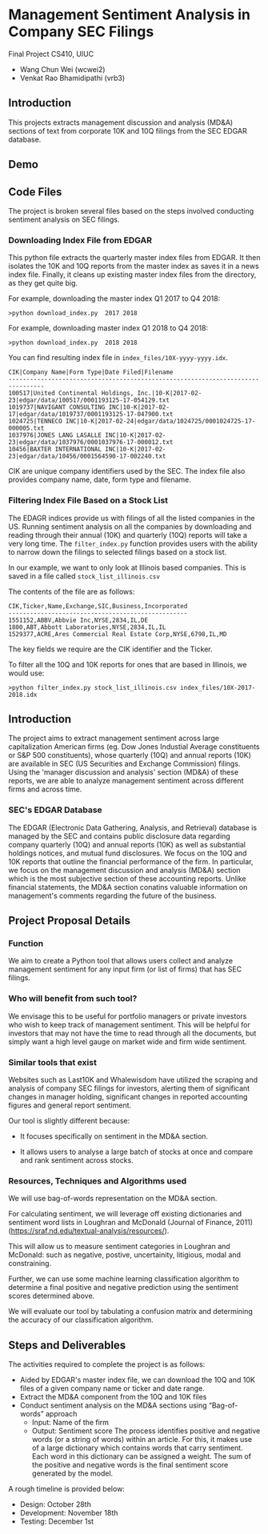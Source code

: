 # Management Sentiment Analysis in Company SEC Filings

Final Project CS410, UIUC
- Wang Chun Wei (wcwei2)
- Venkat Rao Bhamidipathi (vrb3)

## Introduction

This projects extracts management discussion and analysis (MD&A) sections of text from corporate 10K and 10Q filings from the SEC EDGAR database.



## Demo 



## Code Files

The project is broken several files based on the steps involved conducting sentiment analysis on SEC filings.

### Downloading Index File from EDGAR

This python file extracts the quarterly master index files from EDGAR.
It then isolates the 10K and 10Q reports from the master index as saves it in a news index file. 
Finally, it cleans up existing master index files from the directory, as they get quite big.

For example, downloading the master index Q1 2017 to Q4 2018:
```
>python download_index.py  2017 2018
```

For example, downloading master index Q1 2018 to Q4 2018:
```
>python download_index.py  2018 2018
```

You can find resulting index file in `index_files/10X-yyyy-yyyy.idx`.

```
CIK|Company Name|Form Type|Date Filed|Filename
--------------------------------------------------------------------------------
100517|United Continental Holdings, Inc.|10-K|2017-02-23|edgar/data/100517/0001193125-17-054129.txt
1019737|NAVIGANT CONSULTING INC|10-K|2017-02-17|edgar/data/1019737/0001193125-17-047900.txt
1024725|TENNECO INC|10-K|2017-02-24|edgar/data/1024725/0001024725-17-000005.txt
1037976|JONES LANG LASALLE INC|10-K|2017-02-23|edgar/data/1037976/0001037976-17-000012.txt
10456|BAXTER INTERNATIONAL INC|10-K|2017-02-23|edgar/data/10456/0001564590-17-002240.txt
```
CIK are unique company identifiers used by the SEC. The index file also provides company name, date, form type and filename.


### Filtering Index File Based on a Stock List

The EDAGR indices provide us with filings of all the listed companies in the US. 
Running sentiment analysis on all the companies by downloading and reading through their annual (10K) and quarterly (10Q) reports will take a very long time.
The `filter_index.py` function provides users with the ability to narrow down the filings to selected filings based on a stock list.

In our example, we want to only look at Illinois based companies. This is saved in a file called `stock_list_illinois.csv`

The contents of the file are as follows:
```
CIK,Ticker,Name,Exchange,SIC,Business,Incorporated
--------------------------------------------------
1551152,ABBV,Abbvie Inc,NYSE,2834,IL,DE
1800,ABT,Abbott Laboratories,NYSE,2834,IL,IL
1529377,ACRE,Ares Commercial Real Estate Corp,NYSE,6798,IL,MD
```
The key fields we require are the CIK identifier and the Ticker.

To filter all the 10Q and 10K reports for ones that are based in Illinois, we would use:

```
>python filter_index.py stock_list_illinois.csv index_files/10X-2017-2018.idx
```



## Introduction

The project aims to extract management sentiment across large capitalization American firms (eg. Dow Jones Industial Average constituents or S&P 500 constituents), 
whose quarterly (10Q) and annual reports (10K) are available in SEC (US Securities and Exchange Commission) filings.
Using the 'manager discussion and analysis' section (MD&A) of these reports, we are able to analyze management sentiment across different firms and across time.

### SEC's EDGAR Database

The EDGAR (Electronic Data Gathering, Analysis, and Retrieval) database is managed by the SEC and contains
public disclosure data regarding company quarterly (10Q) and annual reports (10K) as well as substantial holdings notices,
and mutual fund disclosures.
We focus on the 10Q and 10K reports that outline the financial performance of the firm.
In particular, we focus on the management discussion and analysis (MD&A) section which is the most subjective section of these accounting reports.
Unlike financial statements, the MD&A section conatins valuable information on management's comments regarding the future of the business.

## Project Proposal Details

### Function

We aim to create a Python tool that allows users collect and analyze management sentiment for any input firm (or list of firms) that has SEC filings.

### Who will benefit from such tool?

We envisage this to be useful for portfolio managers or private investors who wish to keep track of management sentiment.
This will be helpful for investors that may not have the time to read through all the documents, but simply want a high level gauge on market wide and firm wide sentiment.

### Similar tools that exist

Websites such as Last10K and Whalewisdom have utilized the scraping and analysis of company SEC filings for investors, alerting them of significant changes in manager holding, significant changes in reported accounting figures and general report sentiment. 

Our tool is slightly different because:

* It focuses specifically on sentiment in the MD&A section.

* It allows users to analyse a large batch of stocks at once and compare and rank sentiment across stocks.


### Resources, Techniques and Algorithms used

We will use bag-of-words representation on the MD&A section.

For calculating sentiment, we will leverage off existing dictionaries and sentiment word lists in 
Loughran and McDonald (Journal of Finance, 2011) (https://sraf.nd.edu/textual-analysis/resources/).

This will allow us to measure sentiment categories in Loughran and McDonald: such as negative, postive, uncertainity, litigious, modal and constraining.

Further, we can use some machine learning classification algorithm to determine a final positive and negative prediction using the sentiment scores determined above. 

We will evaluate our tool by tabulating a confusion matrix and determining the accuracy of our classification algorithm.


## Steps and Deliverables

The activities required to complete the project is as follows:

- Aided by EDGAR's master index file, we can download the 10Q and 10K files of a given company name or ticker and date range.
- Extract the MD&A component from the 10Q and 10K files
- Conduct sentiment analysis on the MD&A sections using “Bag-of-words” approach
    * Input:  Name of the firm
    * Output: Sentiment score
      The process identifies positive and negative words (or a string of words) within an article. For this, it makes use of a large  dictionary which contains words that carry sentiment.  Each word in this dictionary can be assigned a weight. The sum of the positive and negative words is the final sentiment score generated by the model.


A rough timeline is provided below:

- Design: October 28th
- Development: November 18th
- Testing: December 1st

